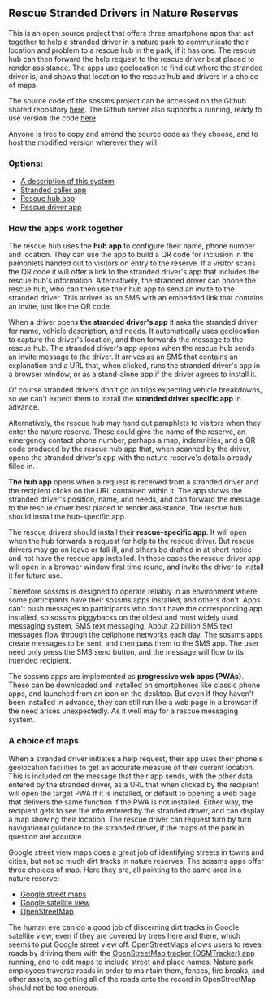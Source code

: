 <h2>Rescue Stranded Drivers in Nature Reserves</h2>

<p>This is an open source project that offers three smartphone apps that act together to help a stranded driver in a nature park to
communicate their location and problem to a rescue hub in the park, if it has one.  The rescue hub can then forward the help request
to the rescue driver best placed to render assistance.  The apps use geolocation to find out where the stranded driver is, and shows
that location to the rescue hub and drivers in a choice of maps.</p>

<p>The source code of the sossms project can be accessed on the Github shared repository <a href="https://github.com/tijaska/sossms">here</a>.
The Github server also supports a running, ready to use version the code <a href="https://tijaska.github.io/sossms/">here</a>.</p>

<p>Anyone is free to copy and amend the source code as they choose, and to host the modified version wherever they will.</p>

<h3>Options:</h3>

<ul>
  <li><a href="web/index.html">A description of this system</a></li>
  <li><a href="web/caller/">Stranded caller app</a></li>
  <li><a href="web/hub/">Rescue hub app</a></li>
  <li><a href="web/rescue/">Rescue driver app</a></li>
</ul>

<h3>How the apps work together</h3>

<p>The rescue hub uses the <strong>hub app</strong> to configure their name, phone number and location.  They can use the app to build
a QR code for inclusion in the pamphlets handed out to visitors on entry to the reserve.  If a visitor scans the QR code it will offer
a link to the stranded driver's app that includes the rescue hub's information.  Alternatively, the stranded driver can phone the rescue
hub, who can then use their hub app to send an invite to the stranded driver.  This arrives as an SMS with an embedded link that contains
an invite, just like the QR code.</p>

<p>When a driver opens <strong>the stranded driver's app</strong> it asks the stranded driver for name, vehicle description, and needs.
It automatically uses geolocation to capture the driver's location, and then forwards the message to the rescue hub. The stranded driver's
app opens when the rescue hub sends an invite message to the driver. It arrives as an SMS that contains an explanation and a URL that,
when clicked, runs the stranded driver's app in a browser window, or as a stand-alone app if the driver agrees to install it.</p>

<p>Of course stranded drivers don't go on trips expecting vehicle breakdowns, so we can't expect them to install the
<strong>stranded driver specific app</strong> in advance.</p>

<p>Alternatively, the rescue hub may hand out pamphlets to visitors when they enter the nature reserve. These could give the name of the
reserve, an emergency contact phone number, perhaps a map, indemnities, and a QR code produced by the rescue hub app that, when scanned by
the driver, opens the stranded driver's app with the nature reserve's details already filled in.</p>

<p><strong>The hub app</strong> opens when a request is received from a stranded driver and the recipient clicks on the URL contained within it.
The app shows the stranded driver's position, name, and needs, and can forward the message to the rescue driver best placed to render
assistance. The rescue hub should install the hub-specific app.</p>

<p>The rescue drivers should install their <strong>rescue-specific app</strong>. It will open when the hub forwards a request for help
to the rescue driver. But rescue drivers may go on leave or fall ill, and others be drafted in at short notice and not have the rescue app
installed. In these cases the rescue driver app will open in a browser window first time round, and invite the driver to install it
for future use.</p>

<p>Therefore sossms is designed to operate reliably in an environment where some participants have their sossms apps installed, and
others don't. Apps can't push messages to participants who don't have the corresponding app installed, so sossms piggybacks on the
oldest and most widely used messaging system, SMS text messaging. About 20 billion SMS text messages flow through the cellphone networks
each day.  The sossms apps create messages to be sent, and then pass them to the SMS app. The user need only press the SMS send button,
and the message will flow to its intended recipient.</p>

<p>The sossms apps are implemented as <strong>progressive web apps (PWAs)</strong>. These can be downloaded and installed on smartphones
like classic phone apps, and launched from an icon on the desktop. But even if they haven't been installed in advance, they can still run
like a web page in a browser if the need arises unexpectedly. As it well may for a rescue messaging system.</p>

<h3>A choice of maps</h3>

<p>When a stranded driver initiates a help request, their app uses their phone's geolocation facilities to get an accurate measure of their
current location. This is included on the message that their app sends, with the other data entered by the stranded driver, as a URL that
when clicked by the recipient will open the target PWA if it is installed, or default to opening a web page that delivers the same function
if the PWA is not installed. Either way, the recipient gets to see the info entered by the stranded driver, and can display a map showing
their location. The rescue driver can request turn by turn navigational guidance to the stranded driver, if the maps of the park in question
are accurate.</p>

<p>Google street view maps does a great job of identifying streets in towns and cities, but not so much dirt tracks in nature reserves.
The sossms apps offer three choices of map. Here they are, all pointing to the same area in a nature reserve:</p>
 
<ul>
  <li><a href="https://www.google.com/maps/@-24.8084045,28.1284559,16z">Google street maps</a></li>
  <li><a href="https://www.google.com/maps/@-24.8084045,28.1284559,2112m/data=!3m1!1e3">Google satellite view</a></li>
  <li><a href="https://www.openstreetmap.org/#map=16/-24.8081/28.1292">OpenStreetMap</a></li>
</ul>

<p>The human eye can do a good job of discerning dirt tracks in Google satellite view, even if they are covered by trees here and there,
which seems to put Google street view off. OpenStreetMaps allows users to reveal roads by driving them with the
<a href="https://play.google.com/store/apps/details?id=net.osmtracker&hl=en_ZA&gl=US">OpenStreetMap tracker (OSMTracker) app</a> running,
and to edit maps to include street and place names. Nature park employees traverse roads in order to maintain them, fences, fire breaks,
and other assets, so getting all of the roads onto the record in OpenStreetMap should not be too onerous.</p>
